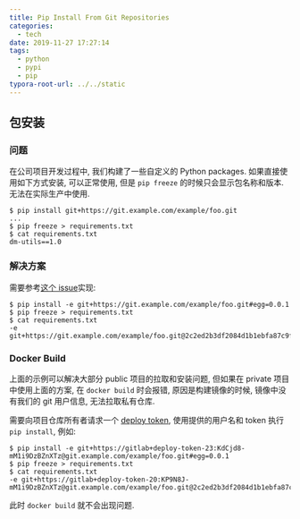 ```yaml
---
title: Pip Install From Git Repositories
categories:
  - tech
date: 2019-11-27 17:27:14
tags:
  - python
  - pypi
  - pip
typora-root-url: ../../static
---
```


## 包安装

### 问题

在公司项目开发过程中, 我们构建了一些自定义的 Python packages. 如果直接使用如下方式安装, 可以正常使用, 但是 `pip freeze` 的时候只会显示包名称和版本. 无法在实际生产中使用.

```shell
$ pip install git+https://git.example.com/example/foo.git
...
$ pip freeze > requirements.txt
$ cat requirements.txt
dm-utils==1.0
```

### 解决方案

需要参考[这个 issue](https://github.com/pypa/pip/issues/335#issuecomment-1774484)实现:

```shell
$ pip install -e git+https://git.example.com/example/foo.git#egg=0.0.1
$ pip freeze > requirements.txt
$ cat requirements.txt
-e git+https://git.example.com/example/foo.git@2c2ed2b3df2084d1b1ebfa87c9fe703072eded7b#egg=dm_utils
```

### Docker Build

上面的示例可以解决大部分 public 项目的拉取和安装问题, 但如果在 private 项目中使用上面的方案, 在 `docker build` 时会报错, 原因是构建镜像的时候, 镜像中没有我们的 git 用户信息, 无法拉取私有仓库.

需要向项目仓库所有者请求一个 [deploy token](https://docs.gitlab.com/ee/user/project/deploy_tokens/), 使用提供的用户名和 token 执行 `pip install`, 例如:

```shell
$ pip install -e git+https://gitlab+deploy-token-23:KdCjd8-mM1i9DzBZnXTz@git.example.com/example/foo.git#egg=0.0.1
$ pip freeze > requirements.txt
$ cat requirements.txt
-e git+https://gitlab+deploy-token-20:KP9N8J-mM1i9DzBZnXTz@git.example.com/example/foo.git@2c2ed2b3df2084d1b1ebfa87c9fe703072eded7b#egg=dm_utils
```

此时 `docker build` 就不会出现问题.